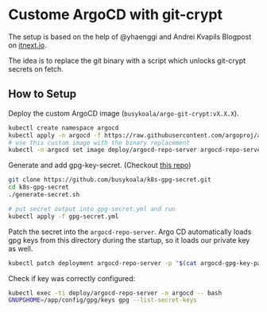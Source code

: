 # Custome ArgoCD with git-crypt

The setup is based on the help of @yhaenggi and Andrei Kvapils Blogpost on
[itnext.io](https://itnext.io/configure-custom-tooling-in-argo-cd-a4948d95626e).

The idea is to replace the git binary with a script which unlocks git-crypt
secrets on fetch.

## How to Setup

Deploy the custom ArgoCD image (`busykoala/argo-git-crypt:vX.X.X`).

```bash
kubectl create namespace argocd
kubectl apply -n argocd -f https://raw.githubusercontent.com/argoproj/argo-cd/stable/manifests/install.yaml
# use this custom image with the binary replacement
kubectl -n argocd set image deploy/argocd-repo-server argocd-repo-server=docker.io/busykoala/argo-git-crypt:v2.1.2
```

Generate and add gpg-key-secret.
(Checkout [this repo](https://github.com/busykoala/argo-git-crypt.git))

```bash
git clone https://github.com/busykoala/k8s-gpg-secret.git
cd k8s-gpg-secret
./generate-secret.sh

# put secret output into gpg-secret.yml and run
kubectl apply -f gpg-secret.yml
```

Patch the secret into the `argocd-repo-server`. Argo CD automatically loads
gpg keys from this directory during the startup, so it loads our private key
as well.

```bash
kubectl patch deployment argocd-repo-server -p "$(cat argocd-gpg-key-patch.yml)" -n argocd
```

Check if key was correctly configured:

```bash
kubectl exec -ti deploy/argocd-repo-server -n argocd -- bash
GNUPGHOME=/app/config/gpg/keys gpg --list-secret-keys
```
